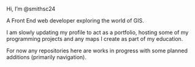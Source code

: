 Hi, I’m @smithsc24

A Front End web developer exploring the world of GIS.

I am slowly updating my profile to act as a portfolio, hosting some of my programming projects and any maps I create as part of my education.

For now any repositories here are works in progress with some planned additions (primarily navigation).

<!---
smithsc24/smithsc24 is a ✨ special ✨ repository because its `README.md` (this file) appears on your GitHub profile.
You can click the Preview link to take a look at your changes.
--->
